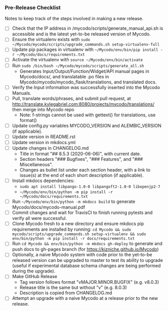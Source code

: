 ### Pre-Release Checklist

Notes to keep track of the steps involved in making a new release.

- [ ] Check that the IP address in /mycodo/scripts/generate_manual_api.sh is accessible and is the latest yet-to-be released version of Mycodo.
- [ ] Ensure the virtualenv exists with ```sudo ~/Mycodo/mycodo/scripts/upgrade_commands.sh setup-virtualenv-full```
- [ ] Update pip packages in virtualenv with ```~/Mycodo/env/bin/pip install -r ~/Mycodo/docs/requirements.txt```
- [ ] Activate the virtualenv with ```source ~/Mycodo/env/bin/activate```
- [ ] Run ```sudo /bin/bash ~/Mycodo/mycodo/scripts/generate_all.sh```
   - Generates Input/Output/Function/Widget/API manual pages in Mycodo/docs/, and translatable .po files in Mycodo/mycodo/mycodo_flask/translations, and translated docs.
- [ ] Verify the Input information was successfully inserted into the Mycodo Manuals.
- [ ] Pull, translate words/phrases, and submit pull request, at http://translate.kylegabriel.com:8080/projects/mycodo/translations/ then merge into Mycodo repo
    - Note: f-strings cannot be used with gettext() for translations, use format()
- [ ] Update config.py variables MYCODO_VERSION and ALEMBIC_VERSION (if applicable).
- [ ] Update version in README.rst
- [ ] Update version in mkdocs.yml
- [ ] Update changes in CHANGELOG.md
   - Title in format "## 8.5.3 (2020-06-06)", with current date.
   - Section headers "### Bugfixes", "### Features", and "### Miscellaneous".
   - Changes as bullet list under each section header, with a link to issue(s) at the end of each short description (if applicable).
- [ ] Install mkdocs dependencies:
   - ```sudo apt install libpango-1.0-0 libpangoft2-1.0-0 libopenjp2-7```
   - ```~/Mycodo/env/bin/python -m pip install -r ~/Mycodo/docs/requirements.txt```
- [ ] Run ```~/Mycodo/env/bin/python -m mkdocs build``` to generate Mycodo/docs/mycodo-manual.pdf
- [ ] Commit changes and wait for TravisCI to finish running pytests and verify all were successful.
- [ ] Clone Mycodo fresh to a new directory and ensure mkdocs pip requirements are installed by running: ```cd Mycodo && sudo mycodo/scripts/upgrade_commands.sh setup-virtualenv && sudo env/bin/python -m pip install -r docs/requirements.txt```
- [ ] Run ```cd Mycodo && env/bin/python -m mkdocs gh-deploy``` to generate and push docs to gh-pages branch (for https://kizniche.github.io/Mycodo)
- [ ] Optionally, a naive Mycodo system with code prior to the yet-to-be released version can be upgraded to master to test its ability to upgrade (useful if experimental database schema changes are being performed during the upgrade).
- [ ] Make GitHub Release
   - Tag version follows format "vMAJOR.MINOR.BUGFIX" (e.g. v8.0.3)
   - Release title is the same but without "v" (e.g. 8.0.3)
   - Description is copied from CHANGELOG.md
- [ ] Attempt an upgrade with a naive Mycodo at a release prior to the new release.
